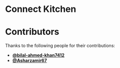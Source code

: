 # Connect Kitchen

# Contributors
Thanks to the following people for their contributions:

- **[@bilal-ahmed-khan7412](https://github.com/bilal-ahmed-khan7412)**
- **[@Asharzamir67](https://github.com/Asharzamir67)**
